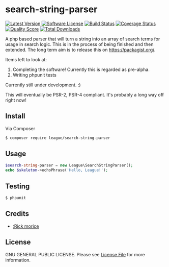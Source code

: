 # search-string-parser

[![Latest Version](https://img.shields.io/github/release/thephpleague/skeleton.svg?style=plastic)](https://github.com/elb98rm/search-string-parser)
[![Software License](https://img.shields.io/badge/license-MIT-brightgreen.svg?style=plastic)](LICENSE.md)
[![Build Status](https://img.shields.io/travis/search-string-parser/master.svg?style=plastic)](https://travis-ci.org/thephpleague/skeleton)
[![Coverage Status](https://img.shields.io/scrutinizer/coverage/g/search-string-parser/skeleton.svg?style=plastic)](https://scrutinizer-ci.com/g/thephpleague/skeleton/code-structure)
[![Quality Score](https://img.shields.io/scrutinizer/g/search-string-parser/skeleton.svg?style=plastic)](https://scrutinizer-ci.com/g/thephpleague/skeleton)
[![Total Downloads](https://img.shields.io/packagist/dt/league/search-string-parser.svg?style=plastic)](https://packagist.org/packages/league/skeleton)

A php based parser that will turn a string into an array of search terms for usage in search logic.
This is in the process of being finished and then extended.
The long term aim is to release this on https://packagist.org/.

Items left to look at:

1. Completing the software! Currently this is regarded as pre-alpha.
2. Writing phpunit tests

Currently still under development. :)

This will eventually be PSR-2, PSR-4 compliant. It's probably a long way off right now!

## Install

Via Composer

``` bash
$ composer require league/search-string-parser
```

## Usage

``` php
$search-string-parser = new League\SearchStringParser();
echo $skeleton->echoPhrase('Hello, League!');
```

## Testing

``` bash
$ phpunit
```

## Credits

- [:Rick morice](https://github.com/:elb98rm)

## License

GNU GENERAL PUBLIC LICENSE. Please see [License File](LICENSE.md) for more information.
